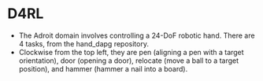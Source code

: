 # D4RL
- The Adroit domain involves controlling a 24-DoF robotic hand. There are 4 tasks, from the hand_dapg repository.<br/>
- Clockwise from the top left, they are pen (aligning a pen with a target orientation), door (opening a door), relocate (move a ball to a target position), and hammer (hammer a nail into a board).<br/>
